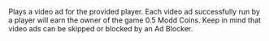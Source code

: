 Plays a video ad for the provided player. Each video ad successfully run by a player will earn the owner of the game 0.5 Modd Coins. Keep in mind that video ads can be skipped or blocked by an Ad Blocker.
